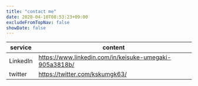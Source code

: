 ```yaml
---
title: "contact me"
date: 2020-04-10T08:53:23+09:00
excludeFromTopNav: false
showDate: false
---
```


|service|content|
|-|-|
|LinkedIn|https://www.linkedin.com/in/keisuke-umegaki-905a3818b/|
|twitter|https://twitter.com/kskumgk63/|
